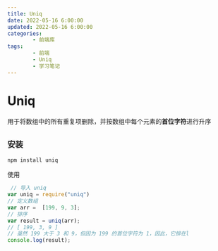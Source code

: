 ```yaml
---
title: Uniq
date: 2022-05-16 6:00:00
updated: 2022-05-16 6:00:00
categories:
        - 前端库
tags:
        - 前端
        - Uniq
        - 学习笔记
---
```


# Uniq

‎用于将数组中的所有重复项删除，并按数组中每个元素的**首位字符**进行升序

## `安装`

```sh
npm install uniq
```

使用

```js
 // 导入 uniq 
var uniq = require("uniq")
// 定义数组
var arr =  [199, 9, 3];
// 排序
var result = uniq(arr);
// [ 199, 3, 9 ]
// 虽然 199 大于 3 和 9，但因为 199 的首位字符为 1，因此，它排在l
console.log(result);
```

